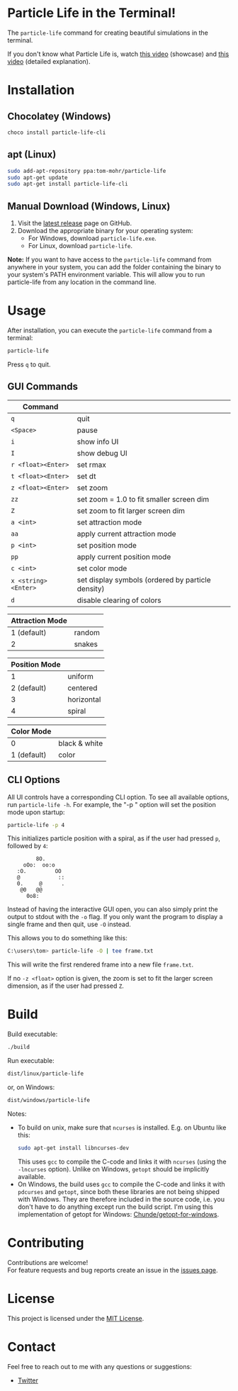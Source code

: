 # Particle Life in the Terminal!

The `particle-life` command for creating beautiful simulations in the terminal.

If you don't know what Particle Life is, watch [this video](https://youtu.be/p4YirERTVF0) (showcase) and [this video](https://youtu.be/scvuli-zcRc) (detailed explanation).

# Installation

## Chocolatey (Windows)

```sh
choco install particle-life-cli
```

## apt (Linux)

```sh
sudo add-apt-repository ppa:tom-mohr/particle-life
sudo apt-get update
sudo apt-get install particle-life-cli
```

## Manual Download (Windows, Linux)

1. Visit the [latest release](https://github.com/tom-mohr/particle-life-cli/releases/latest) page on GitHub.
2. Download the appropriate binary for your operating system:
   - For Windows, download `particle-life.exe`.
   - For Linux, download `particle-life`.

**Note:** If you want to have access to the `particle-life` command from anywhere in your system, you can add the folder containing the binary to your system's PATH environment variable. This will allow you to run particle-life from any location in the command line. 

# Usage

After installation, you can execute the `particle-life` command from a terminal:
```sh
particle-life
```

Press `q` to quit.

## GUI Commands

| Command |  |
|---|---|
| `q` | quit |
| `<Space>` | pause |
| `i` | show info UI |
| `I` | show debug UI |
| `r <float><Enter>` | set rmax |
| `t <float><Enter>` | set dt |
| `z <float><Enter>` | set zoom |
| `zz` | set zoom = 1.0 to fit smaller screen dim |
| `Z` | set zoom to fit larger screen dim |
| `a <int>` | set attraction mode |
| `aa` | apply current attraction mode |
| `p <int>` | set position mode |
| `pp` | apply current position mode |
| `c <int>` | set color mode |
| `x <string><Enter>` | set display symbols (ordered by particle density) |
| `d` | disable clearing of colors |

| Attraction Mode |   |
|---|---|
| 1 (default) | random |
| 2 | snakes |

| Position Mode |   |
|---|---|
| 1 | uniform |
| 2 (default) | centered |
| 3 | horizontal |
| 4 | spiral |

| Color Mode |   |
|---|---|
| 0 | black & white |
| 1 (default) | color |

## CLI Options

All UI controls have a corresponding CLI option.
To see all available options, run `particle-life -h`.
For example, the "-p <mode>" option will set the position mode upon startup:
```sh
particle-life -p 4
```
This initializes particle position with a spiral,
as if the user had pressed `p`, followed by `4`:
```
         8O.
     oOo:  oo:o
   :O.         OO
   @            ::
   0.     @      .
    @0   @@
      0o8:
```

Instead of having the interactive GUI open, you can also simply print the output to stdout with the `-o` flag.
If you only want the program to display a single frame and then quit, use `-O` instead. 

This allows you to do something like this:
```sh
C:\users\tom> particle-life -O | tee frame.txt
```
This will write the first rendered frame into a new file `frame.txt`.

If no `-z <float>` option is given, the zoom is set to fit the larger screen dimension,
as if the user had pressed `Z`.

# Build

Build executable:
```sh
./build
```

Run executable:
```sh
dist/linux/particle-life
```
or, on Windows:
```sh
dist/windows/particle-life
```

Notes:

- To build on unix, make sure that `ncurses` is installed. E.g. on Ubuntu like this:
  ```sh
  sudo apt-get install libncurses-dev
  ```
  This uses `gcc` to compile the C-code and links it with `ncurses` (using the `-lncurses` option).
  Unlike on Windows, `getopt` should be implicitly available.
- On Windows, the build uses `gcc` to compile the C-code and links it with `pdcurses` and `getopt`,
  since both these libraries are not being shipped with Windows.
  They are therefore included in the source code, i.e. you don't have to do anything except run the build script.
  I'm using this implementation of getopt for Windows:
  [Chunde/getopt-for-windows](https://github.com/Chunde/getopt-for-windows).

# Contributing

Contributions are welcome!<br>
For feature requests and bug reports create an issue in the [issues page](https://github.com/tom-mohr/particle-life-cli/releases/latest).

# License

This project is licensed under the [MIT License](https://github.com/tom-mohr/particle-life-cli/blob/main/LICENSE).

# Contact

Feel free to reach out to me with any questions or suggestions:

- [Twitter](https://twitter.com/tom_mohr_)

